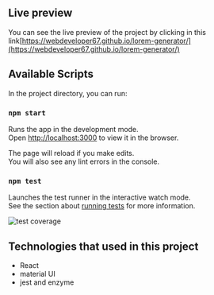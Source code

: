 ## Live preview
You can see the live preview of the project by clicking in this link[https://webdeveloper67.github.io/lorem-generator/](https://webdeveloper67.github.io/lorem-generator/)

## Available Scripts

In the project directory, you can run:

### `npm start`

Runs the app in the development mode.\
Open [http://localhost:3000](http://localhost:3000) to view it in the browser.

The page will reload if you make edits.\
You will also see any lint errors in the console.

### `npm test`

Launches the test runner in the interactive watch mode.\
See the section about [running tests](https://facebook.github.io/create-react-app/docs/running-tests) for more information.

![test coverage](/../master/test-coverage-ipsom-gene.png?raw=true "Optional Title")

## Technologies that used in this project

* React
* material UI
* jest and enzyme


